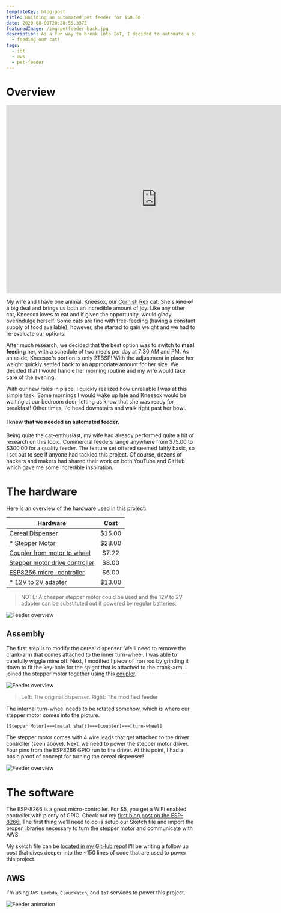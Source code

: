 ```yaml
---
templateKey: blog-post
title: Building an automated pet feeder for $50.00
date: 2020-08-09T20:28:55.337Z
featuredImage: /img/petfeeder-back.jpg
description: As a fun way to break into IoT, I decided to automate a simple task
  - feeding our cat!
tags:
  - iot
  - aws
  - pet-feeder
---
```

# Overview

<iframe width="800" height="500" src="https://www.youtube.com/embed/-avYaK3i6Nw" frameborder="0" allow="accelerometer; autoplay; encrypted-media; gyroscope; picture-in-picture" allowfullscreen></iframe>

My wife and I have one animal, Kneesox, our [Cornish Rex](https://en.wikipedia.org/wiki/Cornish_Rex) cat. She's ~~kind of~~ a big deal and brings us both an incredible amount of joy. Like any other cat, Kneesox loves to eat and if given the opportunity, would glady overindulge herself. Some cats are fine with free-feeding (having a constant supply of food available), however, she started to gain weight and we had to re-evaluate our options. 

After much research, we decided that the best option was to switch to **meal feeding** her, with a schedule of two meals per day at 7:30 AM and PM. As an aside, Kneesox's portion is only 2TBSP! With the adjustment in place her weight quickly settled back to an appropriate amount for her size. We decided that I would handle her morning routine and my wife would take care of the evening. 

With our new roles in place, I quickly realized how unreliable I was at this simple task. Some mornings I would wake up late and Kneesox would be waiting at our bedroom door, letting us know that she was ready for breakfast! Other times, I'd head downstairs and walk right past her bowl. 

#### I knew that we needed an automated feeder.

Being quite the cat-enthusiast, my wife had already performed quite a bit of research on this topic. Commercial feeders range anywhere from $75.00 to $300.00 for a quality feeder. The feature set offered seemed fairly basic, so I set out to see if anyone had tackled this project. Of course, dozens of hackers and makers had shared their work on both YouTube and GitHub which gave me some incredible inspiration.

# The hardware
Here is an overview of the hardware used in this project:

<body><table>
<thead>
<tr>
<th>Hardware</th>
<th align="center">Cost</th>
</tr>
</thead>
<tbody><tr>
<td><a href="https://www.amazon.com/gp/product/B000NW5RRG/ref=ppx_yo_dt_b_asin_title_o06_s00?ie=UTF8&amp;psc=1">Cereal Dispenser</a></td>
<td align="center">$15.00</td>
</tr>
<tr>
<td><a href="https://www.amazon.com/gp/product/B07V359RFB/ref=ppx_yo_dt_b_asin_title_o05_s01?ie=UTF8&amp;psc=1">* Stepper Motor</a></td>
<td align="center">$28.00</td>
</tr>
<tr>
<td><a href="https://www.amazon.com/gp/product/B01ES99586/ref=ppx_yo_dt_b_asin_title_o05_s00?ie=UTF8&amp;psc=1">Coupler from motor to wheel</a></td>
<td align="center">$7.22</td>
</tr>
<tr>
<td><a href="https://www.amazon.com/gp/product/B01M29YK5U/ref=ppx_yo_dt_b_asin_title_o05_s00?ie=UTF8&amp;psc=1">Stepper motor drive controller</a></td>
<td align="center">$8.00</td>
</tr>
<tr>
<td><a href="https://www.amazon.com/Version-Internet-Development-Wireless-Micropython/dp/B07R4MVSCY/ref=sr_1_14?dchild=1&amp;keywords=esp8266&amp;qid=1597374211&amp;sr=8-14">ESP8266 micro-controller</a></td>
<td align="center">$6.00</td>
</tr>
<tr>
<td><a href="https://www.amazon.com/gp/product/B077PW5JC3/ref=ppx_yo_dt_b_asin_title_o04_s00?ie=UTF8&amp;psc=1">* 12V to 2V adapter</a></td>
<td align="center">$13.00</td>
</tr>
</tbody></table>
</body>

>NOTE: A cheaper stepper motor could be used and the 12V to 2V adapter can be substituted out if powered by regular batteries.

![Feeder overview](/img/petfeeder-back.jpg)

## Assembly
The first step is to modify the cereal dispenser. We'll need to remove the crank-arm that comes attached to the inner turn-wheel. I was able to carefully wiggle mine off. Next, I modified I piece of iron rod by grinding it down to fit the key-hole for the spigot that is attached to the crank-arm. I joined the stepper motor together using this [coupler](https://www.amazon.com/gp/product/B01ES99586/ref=ppx_yo_dt_b_asin_title_o05_s00?ie=UTF8&amp;psc=1).

![Feeder overview](/img/feeder-1.jpg)
> Left: The original dispenser. Right: The modified feeder

The internal turn-wheel needs to be rotated somehow, which is where our stepper motor comes into the picture.

```
[Stepper Motor]===[metal shaft]===[coupler]===[turn-wheel]
```

The stepper motor comes with 4 wire leads that get attached to the driver controller (seen above). Next, we need to power the stepper motor driver. Four pins from the ESP8266 GPIO run to the driver. At this point, I had a basic proof of concept for turning the cereal dispenser! 

![Feeder overview](/img/feeder-sideview.jpg)

# The software

The ESP-8266 is a great micro-controller. For $5, you get a WiFi enabled controller with plenty of GPIO. Check out my [first blog post on the ESP-8266!](/blog/2020-01-14-iot-projects-the-esp8266/) The first thing we'll need to do is setup our Sketch file and import the proper libraries necessary to turn the stepper motor and communicate with AWS.

My sketch file can be [located in my GitHub repo](https://github.com/DannyAllegrezza/meow-mix/tree/master/src/CatFeeder)! I'll be writing a follow up post that dives deeper into the ~150 lines of code that are used to power this project.

## AWS 
I'm using `AWS Lambda`, `CloudWatch`, and `IoT` services to power this project. 

![Feeder animation](/img/petfeeder.gif)

<!-- ![Kneesox metal art](/img/kneesox-metal-art.png)
> I created this piece of metal art as a gift for my wife. I don't know if I'll be able to outdo this one!


![Catio](/img/catio.jpg)
> Our town home patio transformed into a "catio"! -->



